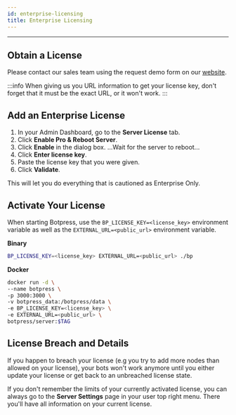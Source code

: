 ```yaml
---
id: enterprise-licensing
title: Enterprise Licensing
---
```


---

<!--
The server license tab is meant to be used when you want to have a enterprise environment. This enables a lot of new [options and features(/overview/features/enterprise-specific-features)]. Don't forget that you also have all the other features of the free edition. -->

## Obtain a License

Please contact our sales team using the request demo form on our [website](https://botpress.com/request-demo).

:::info
When giving us you URL information to get your license key, don't forget that it must be the exact URL, or it won't work.
:::

## Add an Enterprise License

1. In your Admin Dashboard, go to the **Server License** tab.
1. Click **Enable Pro & Reboot Server**.
1. Click **Enable** in the dialog box.
   ...Wait for the server to reboot...
1. Click **Enter license key**.
1. Paste the license key that you were given.
1. Click **Validate**.

This will let you do everything that is cautioned as Enterprise Only.

## Activate Your License

When starting Botpress, use the `BP_LICENSE_KEY=<license_key>` environment variable as well as the `EXTERNAL_URL=<public_url>` environment variable.

**Binary**

```bash
BP_LICENSE_KEY=<license_key> EXTERNAL_URL=<public_url> ./bp
```

**Docker**

```bash
docker run -d \
--name botpress \
-p 3000:3000 \
-v botpress_data:/botpress/data \
-e BP_LICENSE_KEY=<license_key> \
-e EXTERNAL_URL=<public_url> \
botpress/server:$TAG
```

## License Breach and Details

If you happen to breach your license (e.g you try to add more nodes than allowed on your license), your bots won't work anymore until you either update your license or get back to an unbreached license state.

If you don't remember the limits of your currently activated license, you can always go to the **Server Settings** page in your user top right menu. There you'll have all information on your current license.
